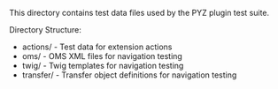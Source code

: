 This directory contains test data files used by the PYZ plugin test suite.

Directory Structure:
- actions/ - Test data for extension actions
- oms/ - OMS XML files for navigation testing
- twig/ - Twig templates for navigation testing
- transfer/ - Transfer object definitions for navigation testing
